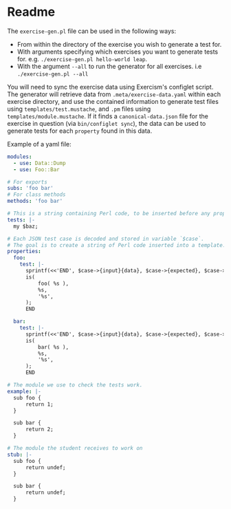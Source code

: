 # Readme

The `exercise-gen.pl` file can be used in the following ways:
* From within the directory of the exercise you wish to generate a test for.
* With arguments specifying which exercises you want to generate tests for.
  e.g. `./exercise-gen.pl hello-world leap`.
* With the argument `--all` to run the generator for all exercises.
  i.e `./exercise-gen.pl --all`

You will need to sync the exercise data using Exercism's configlet script.
The generator will retrieve data from `.meta/exercise-data.yaml` within each exercise directory, and use the contained information to generate test files using `templates/test.mustache`, and `.pm` files using `templates/module.mustache`.
If it finds a `canonical-data.json` file for the exercise in question (via `bin/configlet sync`), the data can be used to generate tests for each `property` found in this data.

Example of a yaml file:
```yaml
modules:
  - use: Data::Dump
  - use: Foo::Bar

# For exports
subs: 'foo bar'
# For class methods
methods: 'foo bar'

# This is a string containing Perl code, to be inserted before any properties
tests: |-
  my $baz;

# Each JSON test case is decoded and stored in variable `$case`.
# The goal is to create a string of Perl code inserted into a template.
properties:
  foo:
    test: |-
      sprintf(<<'END', $case->{input}{data}, $case->{expected}, $case->{description});
      is(
          foo( %s ),
          %s,
          '%s',
      );
      END

  bar:
    test: |-
      sprintf(<<'END', $case->{input}{data}, $case->{expected}, $case->{description});
      is(
          bar( %s ),
          %s,
          '%s',
      );
      END

# The module we use to check the tests work.
example: |-
  sub foo {
      return 1;
  }

  sub bar {
      return 2;
  }

# The module the student receives to work on
stub: |-
  sub foo {
      return undef;
  }

  sub bar {
      return undef;
  }
```

